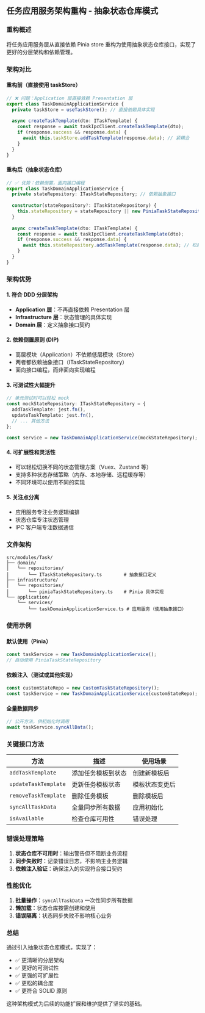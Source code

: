 ## 任务应用服务架构重构 - 抽象状态仓库模式

### 重构概述

将任务应用服务层从直接依赖 Pinia store 重构为使用抽象状态仓库接口，实现了更好的分层架构和依赖管理。

### 架构对比

#### 重构前（直接使用 taskStore）
```typescript
// ❌ 问题：Application 层直接依赖 Presentation 层
export class TaskDomainApplicationService {
  private taskStore = useTaskStore(); // 直接依赖具体实现
  
  async createTaskTemplate(dto: ITaskTemplate) {
    const response = await taskIpcClient.createTaskTemplate(dto);
    if (response.success && response.data) {
      await this.taskStore.addTaskTemplate(response.data); // 紧耦合
    }
  }
}
```

#### 重构后（抽象状态仓库）
```typescript
// ✅ 优势：依赖倒置，面向接口编程
export class TaskDomainApplicationService {
  private stateRepository: ITaskStateRepository; // 依赖抽象接口
  
  constructor(stateRepository?: ITaskStateRepository) {
    this.stateRepository = stateRepository || new PiniaTaskStateRepository();
  }
  
  async createTaskTemplate(dto: ITaskTemplate) {
    const response = await taskIpcClient.createTaskTemplate(dto);
    if (response.success && response.data) {
      await this.stateRepository.addTaskTemplate(response.data); // 松耦合
    }
  }
}
```

### 架构优势

#### 1. **符合 DDD 分层架构**
- **Application 层**：不再直接依赖 Presentation 层
- **Infrastructure 层**：状态管理的具体实现
- **Domain 层**：定义抽象接口契约

#### 2. **依赖倒置原则 (DIP)**
- 高层模块（Application）不依赖低层模块（Store）
- 两者都依赖抽象接口（ITaskStateRepository）
- 面向接口编程，而非面向实现编程

#### 3. **可测试性大幅提升**
```typescript
// 单元测试时可以轻松 mock
const mockStateRepository: ITaskStateRepository = {
  addTaskTemplate: jest.fn(),
  updateTaskTemplate: jest.fn(),
  // ... 其他方法
};

const service = new TaskDomainApplicationService(mockStateRepository);
```

#### 4. **可扩展性和灵活性**
- 可以轻松切换不同的状态管理方案（Vuex、Zustand 等）
- 支持多种状态存储策略（内存、本地存储、远程缓存等）
- 不同环境可以使用不同的实现

#### 5. **关注点分离**
- 应用服务专注业务逻辑编排
- 状态仓库专注状态管理
- IPC 客户端专注数据通信

### 文件架构

```
src/modules/Task/
├── domain/
│   └── repositories/
│       └── ITaskStateRepository.ts        # 抽象接口定义
├── infrastructure/
│   └── repositories/
│       └── piniaTaskStateRepository.ts    # Pinia 具体实现
└── application/
    └── services/
        └── taskDomainApplicationService.ts # 应用服务（使用抽象接口）
```

### 使用示例

#### 默认使用（Pinia）
```typescript
const taskService = new TaskDomainApplicationService();
// 自动使用 PiniaTaskStateRepository
```

#### 依赖注入（测试或其他实现）
```typescript
const customStateRepo = new CustomTaskStateRepository();
const taskService = new TaskDomainApplicationService(customStateRepo);
```

#### 全量数据同步
```typescript
// 公开方法，供初始化时调用
await taskService.syncAllData();
```

### 关键接口方法

| 方法 | 描述 | 使用场景 |
|------|------|----------|
| `addTaskTemplate` | 添加任务模板到状态 | 创建新模板后 |
| `updateTaskTemplate` | 更新任务模板状态 | 模板状态变更后 |
| `removeTaskTemplate` | 删除任务模板 | 删除模板后 |
| `syncAllTaskData` | 全量同步所有数据 | 应用初始化 |
| `isAvailable` | 检查仓库可用性 | 错误处理 |

### 错误处理策略

1. **状态仓库不可用时**：输出警告但不阻断业务流程
2. **同步失败时**：记录错误日志，不影响主业务逻辑
3. **依赖注入验证**：确保注入的实现符合接口契约

### 性能优化

1. **批量操作**：`syncAllTaskData` 一次性同步所有数据
2. **懒加载**：状态仓库按需创建和使用
3. **错误隔离**：状态同步失败不影响核心业务

### 总结

通过引入抽象状态仓库模式，实现了：
- ✅ 更清晰的分层架构
- ✅ 更好的可测试性
- ✅ 更强的可扩展性
- ✅ 更松的耦合度
- ✅ 更符合 SOLID 原则

这种架构模式为后续的功能扩展和维护提供了坚实的基础。
